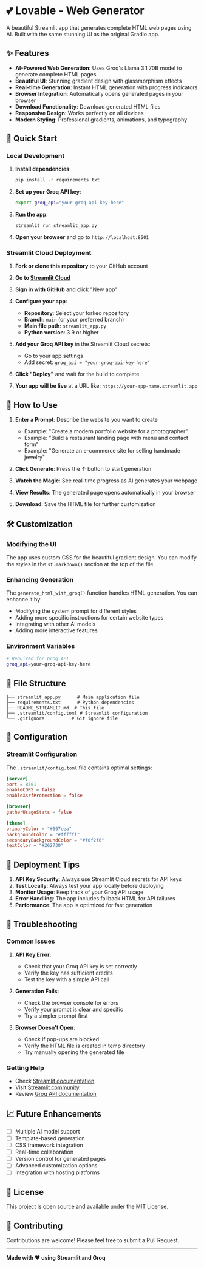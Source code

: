# 💕 Lovable - Web Generator

A beautiful Streamlit app that generates complete HTML web pages using AI. Built with the same stunning UI as the original Gradio app.

## ✨ Features

- **AI-Powered Web Generation**: Uses Groq's Llama 3.1 70B model to generate complete HTML pages
- **Beautiful UI**: Stunning gradient design with glassmorphism effects
- **Real-time Generation**: Instant HTML generation with progress indicators
- **Browser Integration**: Automatically opens generated pages in your browser
- **Download Functionality**: Download generated HTML files
- **Responsive Design**: Works perfectly on all devices
- **Modern Styling**: Professional gradients, animations, and typography

## 🚀 Quick Start

### Local Development

1. **Install dependencies**:
   ```bash
   pip install -r requirements.txt
   ```

2. **Set up your Groq API key**:
   ```bash
   export groq_api="your-groq-api-key-here"
   ```

3. **Run the app**:
   ```bash
   streamlit run streamlit_app.py
   ```

4. **Open your browser** and go to `http://localhost:8501`

### Streamlit Cloud Deployment

1. **Fork or clone this repository** to your GitHub account

2. **Go to [Streamlit Cloud](https://share.streamlit.io/)**

3. **Sign in with GitHub** and click "New app"

4. **Configure your app**:
   - **Repository**: Select your forked repository
   - **Branch**: `main` (or your preferred branch)
   - **Main file path**: `streamlit_app.py`
   - **Python version**: 3.9 or higher

5. **Add your Groq API key** in the Streamlit Cloud secrets:
   - Go to your app settings
   - Add secret: `groq_api = "your-groq-api-key-here"`

6. **Click "Deploy"** and wait for the build to complete

7. **Your app will be live** at a URL like: `https://your-app-name.streamlit.app`

## 🎯 How to Use

1. **Enter a Prompt**: Describe the website you want to create
   - Example: "Create a modern portfolio website for a photographer"
   - Example: "Build a restaurant landing page with menu and contact form"
   - Example: "Generate an e-commerce site for selling handmade jewelry"

2. **Click Generate**: Press the ↑ button to start generation

3. **Watch the Magic**: See real-time progress as AI generates your webpage

4. **View Results**: The generated page opens automatically in your browser

5. **Download**: Save the HTML file for further customization

## 🛠️ Customization

### Modifying the UI

The app uses custom CSS for the beautiful gradient design. You can modify the styles in the `st.markdown()` section at the top of the file.

### Enhancing Generation

The `generate_html_with_groq()` function handles HTML generation. You can enhance it by:
- Modifying the system prompt for different styles
- Adding more specific instructions for certain website types
- Integrating with other AI models
- Adding more interactive features

### Environment Variables

```bash
# Required for Groq API
groq_api=your-groq-api-key-here
```

## 📁 File Structure

```
├── streamlit_app.py      # Main application file
├── requirements.txt      # Python dependencies
├── README_STREAMLIT.md  # This file
├── .streamlit/config.toml # Streamlit configuration
└── .gitignore          # Git ignore file
```

## 🔧 Configuration

### Streamlit Configuration

The `.streamlit/config.toml` file contains optimal settings:

```toml
[server]
port = 8501
enableCORS = false
enableXsrfProtection = false

[browser]
gatherUsageStats = false

[theme]
primaryColor = "#667eea"
backgroundColor = "#ffffff"
secondaryBackgroundColor = "#f0f2f6"
textColor = "#262730"
```

## 🚀 Deployment Tips

1. **API Key Security**: Always use Streamlit Cloud secrets for API keys
2. **Test Locally**: Always test your app locally before deploying
3. **Monitor Usage**: Keep track of your Groq API usage
4. **Error Handling**: The app includes fallback HTML for API failures
5. **Performance**: The app is optimized for fast generation

## 🐛 Troubleshooting

### Common Issues

1. **API Key Error**:
   - Check that your Groq API key is set correctly
   - Verify the key has sufficient credits
   - Test the key with a simple API call

2. **Generation Fails**:
   - Check the browser console for errors
   - Verify your prompt is clear and specific
   - Try a simpler prompt first

3. **Browser Doesn't Open**:
   - Check if pop-ups are blocked
   - Verify the HTML file is created in temp directory
   - Try manually opening the generated file

### Getting Help

- Check [Streamlit documentation](https://docs.streamlit.io/)
- Visit [Streamlit community](https://discuss.streamlit.io/)
- Review [Groq API documentation](https://console.groq.com/docs)

## 📈 Future Enhancements

- [ ] Multiple AI model support
- [ ] Template-based generation
- [ ] CSS framework integration
- [ ] Real-time collaboration
- [ ] Version control for generated pages
- [ ] Advanced customization options
- [ ] Integration with hosting platforms

## 📄 License

This project is open source and available under the [MIT License](LICENSE).

## 🤝 Contributing

Contributions are welcome! Please feel free to submit a Pull Request.

---

**Made with ❤️ using Streamlit and Groq**
